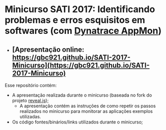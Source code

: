 # Minicurso SATI 2017: Identificando problemas e erros esquisitos em softwares (com [Dynatrace AppMon](https://www.dynatrace.com/platform/offerings/application-monitoring/))

 - ## [Apresentação online: https://gbc921.github.io/SATI-2017-Minicurso](https://gbc921.github.io/SATI-2017-Minicurso)

Esse repositório contém:
- A apresentação realizada durante o minicurso (baseada no fork do projeto [reveal.js](https://github.com/hakimel/reveal.js));
    - A apresentação contém as instruções de como repetir os passos realizados no minicurso para monitorar as aplicações exemplos utilizadas.
- Os código fontes/binários/links utilizados durante o minicurso;
